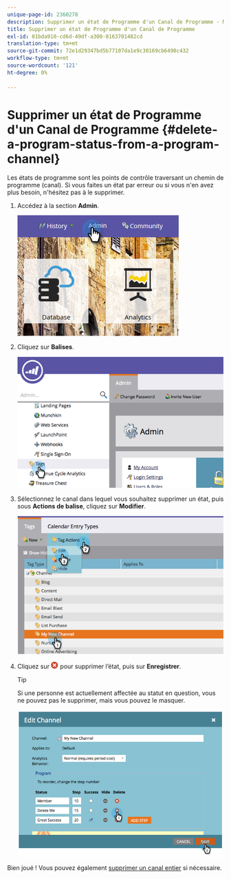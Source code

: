 ```yaml
---
unique-page-id: 2360278
description: Supprimer un état de Programme d'un Canal de Programme - Marketo Docs - Documentation du produit
title: Supprimer un état de Programme d'un Canal de Programme
exl-id: 01bda910-cd6d-49df-a300-8163701482cd
translation-type: tm+mt
source-git-commit: 72e1d29347bd5b77107da1e9c30169cb6490c432
workflow-type: tm+mt
source-wordcount: '121'
ht-degree: 0%

---
```


# Supprimer un état de Programme d&#39;un Canal de Programme {#delete-a-program-status-from-a-program-channel}

Les états de programme sont les points de contrôle traversant un chemin de programme (canal). Si vous faites un état par erreur ou si vous n&#39;en avez plus besoin, n&#39;hésitez pas à le supprimer.

1. Accédez à la section **Admin**.

   ![](assets/admin.png)

1. Cliquez sur **Balises**.

   ![](assets/image2014-9-24-15-3a51-3a24.png)

1. Sélectionnez le canal dans lequel vous souhaitez supprimer un état, puis sous **Actions de balise**, cliquez sur **Modifier**.

   ![](assets/image2014-9-24-15-3a51-3a45.png)

1. Cliquez sur ![Icône X](assets/image2014-9-24-15-3a52-3a39.png) pour supprimer l’état, puis sur **Enregistrer**.

   >[!TIP]
   >
   >Si une personne est actuellement affectée au statut en question, vous ne pouvez pas le supprimer, mais vous pouvez le masquer.

   ![](assets/image2014-9-24-15-3a57-3a53.png)

Bien joué ! Vous pouvez également [supprimer un canal entier](/help/marketo/product-docs/administration/tags/delete-a-program-channel.md) si nécessaire.
